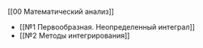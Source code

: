 [[00 Математический анализ]]

- [[№1 Первообразная. Неопределенный интеграл]]
- [[№2 Методы интегрирования]]